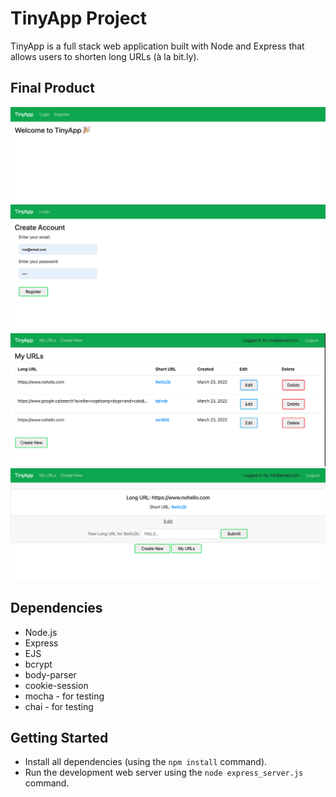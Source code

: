 # TinyApp Project

TinyApp is a full stack web application built with Node and Express that allows users to shorten long URLs (à la bit.ly).

## Final Product

!["TinyApp Home page"](https://github.com/azulverdosa/tinyapp/blob/013e962244944fa5e53fcf8c76330ece586c0a4e/docs/tinyapp_page.png?raw=true)
!["TinyApp Registragtion page"](https://github.com/azulverdosa/tinyapp/blob/013e962244944fa5e53fcf8c76330ece586c0a4e/docs/register_page.png?raw=true)
!["URL Index page"](https://github.com/azulverdosa/tinyapp/blob/013e962244944fa5e53fcf8c76330ece586c0a4e/docs/myUrls_page.png?raw=true)
!["Short URL page"](https://github.com/azulverdosa/tinyapp/blob/013e962244944fa5e53fcf8c76330ece586c0a4e/docs/shortUrl_page.png?raw=true)

## Dependencies

- Node.js
- Express
- EJS
- bcrypt
- body-parser
- cookie-session
- mocha - for testing
- chai - for testing


## Getting Started

- Install all dependencies (using the `npm install` command).
- Run the development web server using the `node express_server.js` command.